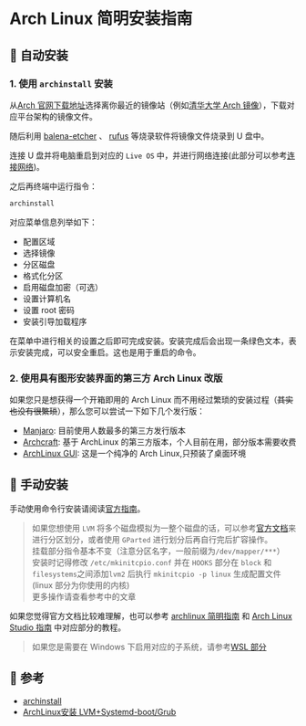 # Arch Linux 简明安装指南

##  自动安装

### 1. 使用 `archinstall` 安装

从[Arch 官网下载地址](https://archlinux.org/download/)选择离你最近的镜像站（例如[清华大学 Arch 镜像](https://mirrors.tuna.tsinghua.edu.cn/archlinux/iso/latest/)），下载对应平台架构的镜像文件。

随后利用 [balena-etcher](https://www.balena.io/etcher/) 、 [rufus](https://rufus.ie/zh/) 等烧录软件将镜像文件烧录到 U 盘中。

连接 U 盘并将电脑重启到对应的 `Live OS` 中，并进行网络连接(此部分可以参考[连接网络](https://arch.icekylin.online/rookie/basic-install.html#_3-%E8%BF%9E%E6%8E%A5%E7%BD%91%E7%BB%9C))。

之后再终端中运行指令：

```bash
archinstall
```

对应菜单信息列举如下：

- 配置区域
- 选择镜像
- 分区磁盘
- 格式化分区
- 启用磁盘加密（可选）
- 设置计算机名
- 设置 root 密码
- 安装引导加载程序

在菜单中进行相关的设置之后即可完成安装。安装完成后会出现一条绿色文本，表示安装完成，可以安全重启。这也是用于重启的命令。

### 2. 使用具有图形安装界面的第三方 Arch Linux 改版

如果您只是想获得一个开箱即用的 Arch Linux 而不用经过繁琐的安装过程（~~其实也没有很繁琐~~），那么您可以尝试一下如下几个发行版：

- [Manjaro](https://manjaro.org/): 目前使用人数最多的第三方发行版本
- [Archcraft](https://archcraft.io/): 基于 ArchLinux 的第三方版本，个人目前在用，部分版本需要收费
- [ArchLinux GUI](https://archlinuxgui.in/): 这是一个纯净的 Arch Linux,只预装了桌面环境

##  手动安装

手动使用命令行安装请阅读[官方指南](https://wiki.archlinux.org/title/Installation_guide)。

> 如果您想使用 `LVM` 将多个磁盘模拟为一整个磁盘的话，可以参考[官方文档](https://wiki.archlinux.org/title/LVM)来进行分区划分，或者使用 `GParted` 进行划分后再自行完后扩容操作。  
> 挂载部分指令基本不变（注意分区名字，一般前缀为`/dev/mapper/***`）  
> 安装时记得修改 `/etc/mkinitcpio.conf` 并在 `HOOKS` 部分在 `block` 和 `filesystems`之间添加`lvm2` 后执行 `mkinitcpio -p linux` 生成配置文件(linux 部分为你使用的内核)  
> 更多操作请查看参考中的文章

如果您觉得官方文档比较难理解，也可以参考 [archlinux 简明指南](https://arch.icekylin.online/) 和 [Arch Linux Studio 指南](https://archlinuxstudio.github.io/ArchLinuxTutorial/) 中对应部分的教程。

> 如果您是需要在 Windows 下启用对应的子系统，请参考[WSL 部分](/Topic/Windows/Virtual-Machine/WSL2.md)

##  参考

- [archinstall](https://wiki.archlinuxcn.org/wiki/Archinstall)
- [ArchLinux安装 LVM+Systemd-boot/Grub](https://qiedd.com/126.html)